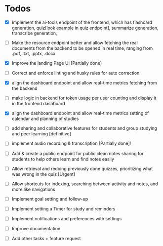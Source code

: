 # Todos 
- [x] Implement the ai-tools endpoint of the frontend, which has flashcard generation, quiz[look example in quiz endpoint], summarize generation, transcribe generation, 
- [ ] Make the resource endpoint better and allow fetching the real documents from the backend to be opened in real time, ranging from .pdf, .txt, .pptx, .docx
- [x] Improve the landing Page UI [Partially done]
- [ ] Correct and enforce linting and husky rules for auto correction
- [x] align the dashboard endpoint and allow real-time metrics fetching from the backend
- [ ] make logic in backend for token usage per user counting and display it in the frontend dashboard
- [x] align the dashboard endpoint and allow real-time metrics setting of calendar and planning of studies
- [ ] add sharing and collaborative features for students and group studying and peer learning [definitive]
- [ ] implement audio recording & transcription [Partially done]!
- [ ] Add & create a public endpoint for public clean notes sharing for students to help others learn and find notes easily
- [ ] Allow retrieval and redoing previously done quizzes, prioritizing what was wrong in the quiz [Urgent]
- [ ] Allow shortcuts for indexing, searching between activity and notes, and more like navigations
- [ ] Implement goal setting and follow-up
- [ ] Implement setting a Timer for study and reminders
- [ ] Implement notifications and preferences with settings
- [ ] Improve documentation
- [ ] Add other tasks + feature request

